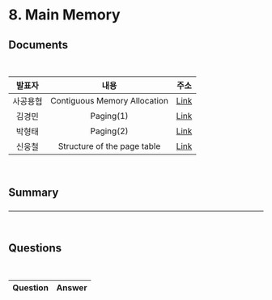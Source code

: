 #  8. Main Memory

##  Documents

<br>

| 발표자 | 내용 | 주소 |
|:----:|:-----:|:-----:|
| 사공용협 | Contiguous Memory Allocation | [Link]()|
| 김경민 | Paging(1) | [Link]()|
| 박형태 | Paging(2) |[Link]()|
| 신웅철 | Structure of the page table |[Link]()|


<br>

##  Summary

#####


--------------------------------------
<br>

##  Questions


<br>

|Question|Answer|
|--------------|--------------|
